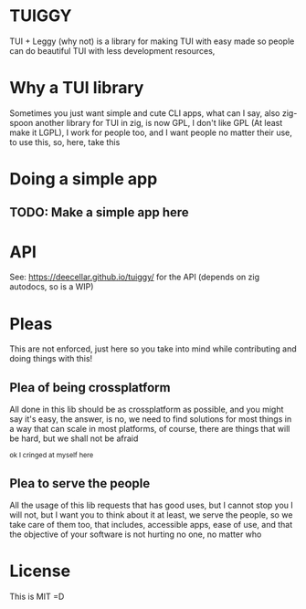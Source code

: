 # TUIGGY
TUI + Leggy (why not) is a library for making TUI with easy
made so people can do beautiful TUI with less development resources,

# Why a TUI library
Sometimes you just want simple and cute CLI apps, what can I say, also
zig-spoon another library for TUI in zig, is now GPL, I don't like GPL
(At least make it LGPL), I work for people too, and I want people 
no matter their use, to use this, so, here, take this

# Doing a simple app
## TODO: Make a simple app here

# API
See: https://deecellar.github.io/tuiggy/ for the API (depends on zig autodocs, so is a WIP)
# Pleas
This are not enforced, just here so you take into mind while contributing and doing things with this!
## Plea of being crossplatform
All done in this lib should be as crossplatform as possible, and you might say
it's easy, the answer, is no, we need to find solutions for most things in a way
that can scale in most platforms, of course, there are things that will be hard,
but we shall not be afraid

<small>ok I cringed at myself here</small>

## Plea to serve the people
All the usage of this lib requests that has good uses, but I cannot stop you
I will not, but I want you to think about it at least, we serve the people,
so we take care of them too, that includes, accessible apps, ease of use,
and that the objective of your software is not hurting no one, no matter who

# License
This is MIT =D
